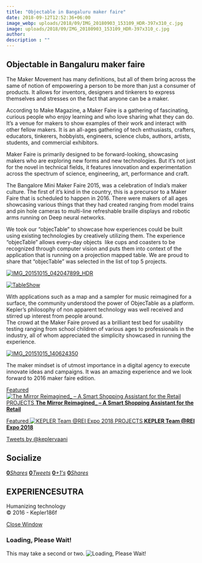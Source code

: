 ```yaml
---
title: "Objectable in Bangaluru maker faire"
date: 2018-09-12T12:52:36+06:00
image_webp: uploads/2018/09/IMG_20180903_153109_HDR-397x310_c.jpg
image: uploads/2018/09/IMG_20180903_153109_HDR-397x310_c.jpg
author: 
description : ""
---
```



Objectable in Bangaluru maker faire
-----------------------------------



The Maker Movement has many definitions, but all of them bring across the same of notion of empowering a person to be more than just a consumer of products. It allows for inventors, designers and tinkerers to express themselves and stresses on the fact that anyone can be a maker.

According to Make Magazine, a Maker Faire is a gathering of fascinating, curious people who enjoy learning and who love sharing what they can do. It’s a venue for makers to show examples of their work and interact with other fellow makers. It is an all-ages gathering of tech enthusiasts, crafters, educators, tinkerers, hobbyists, engineers, science clubs, authors, artists, students, and commercial exhibitors.

Maker Faire is primarily designed to be forward-looking, showcasing makers who are exploring new forms and new technologies. But it’s not just for the novel in technical fields, it features innovation and experimentation across the spectrum of science, engineering, art, performance and craft.

The Bangalore Mini Maker Faire 2015, was a celebration of India’s maker culture. The first of it’s kind in the country, this is a precursor to a Maker Faire that is scheduled to happen in 2016. There were makers of all ages showcasing various things that they had created ranging from model trains and pin hole cameras to multi-line refreshable braille displays and robotic arms running on Deep neural networks.

We took our “objecTable” to showcase how experiences could be built using existing technologies by creatively utilizing them. The experience “objecTable” allows every-day objects  like cups and coasters to be recognized through computer vision and puts them into context of the application that is running on a projection mapped table. We are proud to share that “objecTable” was selected in the list of top 5 projects.

[![IMG_20151015_042047899_HDR](http://experiencesutra.com/wp-content/uploads/2015/12/IMG_20151015_042047899_HDR-1024x576.jpg)](http://experiencesutra.com/wp-content/uploads/2015/12/IMG_20151015_042047899_HDR.jpg)

[![TableShow](http://experiencesutra.com/wp-content/uploads/2015/12/TableShow-1024x682.jpg)](http://experiencesutra.com/wp-content/uploads/2015/12/TableShow.jpg)

With applications such as a map and a sampler for music reimagined for a surface, the community understood the power of ObjecTable as a platform. Kepler’s philosophy of non apparent technology was well received and stirred up interest from people around.  
The crowd at the Maker Faire proved as a brilliant test bed for usability testing ranging from school children of various ages to professionals in the industry, all of whom appreciated the simplicity showcased in running the experience.

[![IMG_20151015_140624350](http://experiencesutra.com/wp-content/uploads/2015/12/IMG_20151015_140624350-1024x576.jpg)](http://experiencesutra.com/wp-content/uploads/2015/12/IMG_20151015_140624350.jpg)

The maker mindset is of utmost importance in a digital agency to execute innovate ideas and campaigns. It was an amazing experience and we look forward to 2016 maker faire edition.

[Featured ![The Mirror Reimagined_ – A Smart Shopping Assistant for the Retail](http://experiencesutra.com/wp-content/uploads/2018/05/Mirror_StoryBoard_02MAY181-397x310_c.jpg)   PROJECTS **The Mirror Reimagined\_ – A Smart Shopping Assistant for the Retail**](http://experiencesutra.com/projects/the-mirror-reimagined_-a-smart-shopping-assistant-for-the-retail/) 

[Featured ![KEPLER Team @REI Expo 2018](http://experiencesutra.com/wp-content/uploads/2018/10/41948709_10156666156612378_7050397002038771712_o-397x310_c.jpg)   PROJECTS **KEPLER Team @REI Expo 2018**](http://experiencesutra.com/projects/kepler-team-rei-expo-2018/) 

[Tweets by @keplervaani](https://twitter.com/twitterdev)

Socialize
---------

[**0**_Shares_](http://www.facebook.com/sharer/sharer.php?u=http://experiencesutra.com) [**0**_Tweets_](#) [**0**_+1's_](https://plus.google.com/share?url=http://experiencesutra.com) [**0**_Shares_](http://www.linkedin.com/shareArticle?mini=true&url=http://experiencesutra.com&title=EXPERIENCESUTRA+-+Humanizing+Technology)

EXPERIENCESUTRA
---------------

Humanizing technology  
© 2016 - Kepler186f

[Close Window](#)

### Loading, Please Wait!

This may take a second or two. ![Loading, Please Wait!](http://experiencesutra.com/wp-content/themes/tresor-theme/images/loading.gif "Loading, Please Wait!")